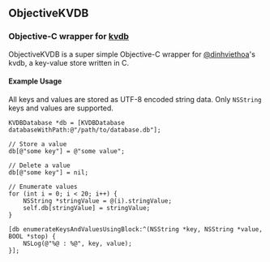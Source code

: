 ## ObjectiveKVDB
### Objective-C wrapper for [kvdb](https://github.com/dinhviethoa/kvdb)

ObjectiveKVDB is a super simple Objective-C wrapper for [@dinhviethoa](http://github.com/dinhviethoa)'s kvdb, a key-value store written in C.

#### Example Usage

All keys and values are stored as UTF-8 encoded string data. Only `NSString` keys and values are supported.

```obj-c
KVDBDatabase *db = [KVDBDatabase databaseWithPath:@"/path/to/database.db"];

// Store a value
db[@"some key"] = @"some value";

// Delete a value
db[@"some key"] = nil;

// Enumerate values
for (int i = 0; i < 20; i++) {
	NSString *stringValue = @(i).stringValue;
	self.db[stringValue] = stringValue;
}

[db enumerateKeysAndValuesUsingBlock:^(NSString *key, NSString *value, BOOL *stop) {
	NSLog(@"%@ : %@", key, value);
}];
```
